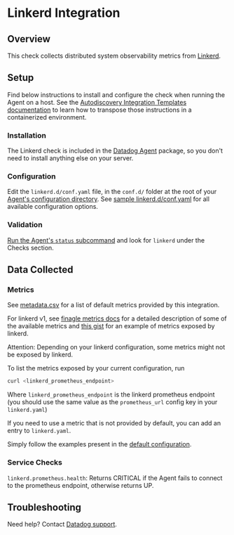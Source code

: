 # Linkerd Integration

## Overview

This check collects distributed system observability metrics from [Linkerd][1].

## Setup

Find below instructions to install and configure the check when running the Agent on a host. See the [Autodiscovery Integration Templates documentation][2] to learn how to transpose those instructions in a containerized environment.

### Installation

The Linkerd check is included in the [Datadog Agent][3] package, so you don't need to install anything else on your server.

### Configuration

Edit the `linkerd.d/conf.yaml` file, in the `conf.d/` folder at the root of your [Agent's configuration directory][4].
See [sample linkerd.d/conf.yaml][5] for all available configuration options.

### Validation

[Run the Agent's `status` subcommand][6] and look for `linkerd` under the Checks section.

## Data Collected

### Metrics

See [metadata.csv][7] for a list of default metrics provided by this integration.

For linkerd v1, see [finagle metrics docs][8] for a detailed description of some of the available metrics and [this gist][9] for an example of metrics exposed by linkerd.

Attention: Depending on your linkerd configuration, some metrics might not be exposed by linkerd.

To list the metrics exposed by your current configuration, run
```bash
curl <linkerd_prometheus_endpoint>
```
Where `linkerd_prometheus_endpoint` is the linkerd prometheus endpoint (you should use the same value as the `prometheus_url` config key in your `linkerd.yaml`)

If you need to use a metric that is not provided by default, you can add an entry to `linkerd.yaml`.

Simply follow the examples present in the [default configuration][5].

### Service Checks

`linkerd.prometheus.health`:
Returns CRITICAL if the Agent fails to connect to the prometheus endpoint, otherwise returns UP.

## Troubleshooting
Need help? Contact [Datadog support][10].

[1]: https://linkerd.io
[2]: https://docs.datadoghq.com/agent/autodiscovery/integrations
[3]: https://app.datadoghq.com/account/settings#agent
[4]: https://docs.datadoghq.com/agent/guide/agent-configuration-files/?tab=agentv6#agent-configuration-directory
[5]: https://github.com/DataDog/integrations-core/blob/master/linkerd/datadog_checks/linkerd/data/conf.yaml.example
[6]: https://docs.datadoghq.com/agent/guide/agent-commands/?tab=agentv6#agent-status-and-information
[7]: https://github.com/DataDog/integrations-core/blob/master/linkerd/metadata.csv
[8]: https://twitter.github.io/finagle/guide/Metrics.html
[9]: https://gist.githubusercontent.com/arbll/2f63a5375a4d6d5acface6ca8a51e2ab/raw/bc35ed4f0f4bac7e2643a6009f45f9068f4c1d12/gistfile1.txt
[10]: https://docs.datadoghq.com/help
